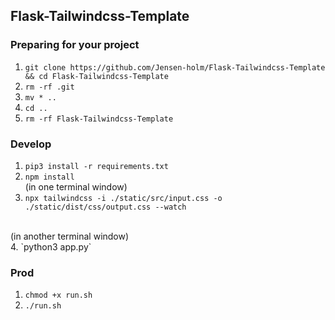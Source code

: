 ## Flask-Tailwindcss-Template

### Preparing for your project
1. `git clone https://github.com/Jensen-holm/Flask-Tailwindcss-Template && cd Flask-Tailwindcss-Template` <br>
2. `rm -rf .git` <br>
3. `mv * ..` <br>
4. `cd ..` <br>
5. `rm -rf Flask-Tailwindcss-Template` <br>

### Develop
1. `pip3 install -r requirements.txt` <br>
2. `npm install` <br>
(in one terminal window)
3. `npx tailwindcss -i ./static/src/input.css -o ./static/dist/css/output.css --watch` <br>
<br>
(in another terminal window) <br>
4. `python3 app.py` <br>

### Prod
1. `chmod +x run.sh` <br>
2.  `./run.sh` <br>

